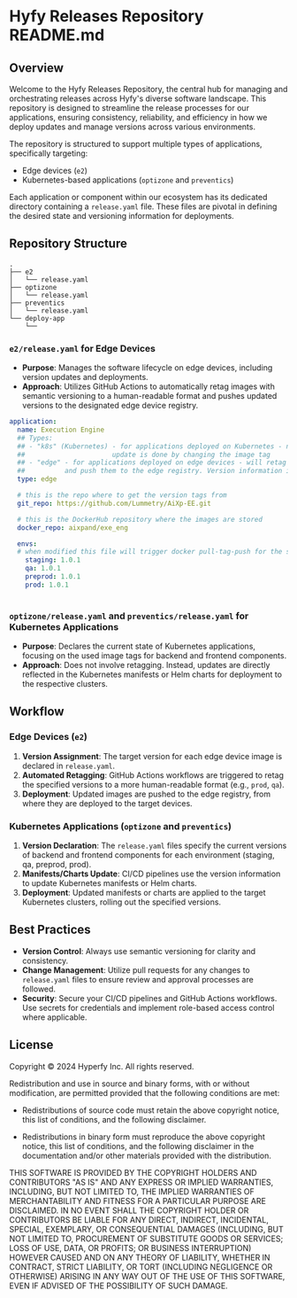 # Hyfy Releases Repository README.md

## Overview

Welcome to the Hyfy Releases Repository, the central hub for managing and orchestrating releases across Hyfy's diverse software landscape. This repository is designed to streamline the release processes for our applications, ensuring consistency, reliability, and efficiency in how we deploy updates and manage versions across various environments.

The repository is structured to support multiple types of applications, specifically targeting:
- Edge devices (`e2`)
- Kubernetes-based applications (`optizone` and `preventics`)

Each application or component within our ecosystem has its dedicated directory containing a `release.yaml` file. These files are pivotal in defining the desired state and versioning information for deployments.

## Repository Structure

```
.
├── e2
│   └── release.yaml
├── optizone
│   └── release.yaml
├── preventics
│   └── release.yaml
└── deploy-app
    └── 

```

### `e2/release.yaml` for Edge Devices

- **Purpose**: Manages the software lifecycle on edge devices, including version updates and deployments.
- **Approach**: Utilizes GitHub Actions to automatically retag images with semantic versioning to a human-readable format and pushes updated versions to the designated edge device registry.

```yaml
application:
  name: Execution Engine
  ## Types:
  ## - "k8s" (Kubernetes) - for applications deployed on Kubernetes - no retagging but rather
  ##                      update is done by changing the image tag
  ## - "edge" - for applications deployed on edge devices - will retag the images with the edge tag
  ##          and push them to the edge registry. Version information is taken from target repo
  type: edge

  # this is the repo where to get the version tags from 
  git_repo: https://github.com/Lummetry/AiXp-EE.git

  # this is the DockerHub repository where the images are stored
  docker_repo: aixpand/exe_eng 

  envs:
  # when modified this file will trigger docker pull-tag-push for the specified version for each environment
    staging: 1.0.1
    qa: 1.0.1
    preprod: 1.0.1
    prod: 1.0.1
  
```

### `optizone/release.yaml` and `preventics/release.yaml` for Kubernetes Applications

- **Purpose**: Declares the current state of Kubernetes applications, focusing on the used image tags for backend and frontend components.
- **Approach**: Does not involve retagging. Instead, updates are directly reflected in the Kubernetes manifests or Helm charts for deployment to the respective clusters.

## Workflow

### Edge Devices (`e2`)

1. **Version Assignment**: The target version for each edge device image is declared in `release.yaml`.
2. **Automated Retagging**: GitHub Actions workflows are triggered to retag the specified versions to a more human-readable format (e.g., `prod`, `qa`).
3. **Deployment**: Updated images are pushed to the edge registry, from where they are deployed to the target devices.

### Kubernetes Applications (`optizone` and `preventics`)

1. **Version Declaration**: The `release.yaml` files specify the current versions of backend and frontend components for each environment (staging, qa, preprod, prod).
2. **Manifests/Charts Update**: CI/CD pipelines use the version information to update Kubernetes manifests or Helm charts.
3. **Deployment**: Updated manifests or charts are applied to the target Kubernetes clusters, rolling out the specified versions.

## Best Practices

- **Version Control**: Always use semantic versioning for clarity and consistency.
- **Change Management**: Utilize pull requests for any changes to `release.yaml` files to ensure review and approval processes are followed.
- **Security**: Secure your CI/CD pipelines and GitHub Actions workflows. Use secrets for credentials and implement role-based access control where applicable.


## License

Copyright © 2024 Hyperfy Inc. All rights reserved.

Redistribution and use in source and binary forms, with or without modification, are permitted provided that the following conditions are met:

- Redistributions of source code must retain the above copyright notice, this list of conditions, and the following disclaimer.

- Redistributions in binary form must reproduce the above copyright notice, this list of conditions, and the following disclaimer in the documentation and/or other materials provided with the distribution.

THIS SOFTWARE IS PROVIDED BY THE COPYRIGHT HOLDERS AND CONTRIBUTORS "AS IS" AND ANY EXPRESS OR IMPLIED WARRANTIES, INCLUDING, BUT NOT LIMITED TO, THE IMPLIED WARRANTIES OF MERCHANTABILITY AND FITNESS FOR A PARTICULAR PURPOSE ARE DISCLAIMED. IN NO EVENT SHALL THE COPYRIGHT HOLDER OR CONTRIBUTORS BE LIABLE FOR ANY DIRECT, INDIRECT, INCIDENTAL, SPECIAL, EXEMPLARY, OR CONSEQUENTIAL DAMAGES (INCLUDING, BUT NOT LIMITED TO, PROCUREMENT OF SUBSTITUTE GOODS OR SERVICES; LOSS OF USE, DATA, OR PROFITS; OR BUSINESS INTERRUPTION) HOWEVER CAUSED AND ON ANY THEORY OF LIABILITY, WHETHER IN CONTRACT, STRICT LIABILITY, OR TORT (INCLUDING NEGLIGENCE OR OTHERWISE) ARISING IN ANY WAY OUT OF THE USE OF THIS SOFTWARE, EVEN IF ADVISED OF THE POSSIBILITY OF SUCH DAMAGE.

